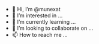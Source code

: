 - 👋 Hi, I’m @munexat
- 👀 I’m interested in ...
- 🌱 I’m currently learning ...
- 💞️ I’m looking to collaborate on ...
- 📫 How to reach me ...

<!---
munexat/munexat is a ✨ special ✨ repository because its `README.md` (this file) appears on your GitHub profile.
You can click the Preview link to take a look at your changes.
--->
